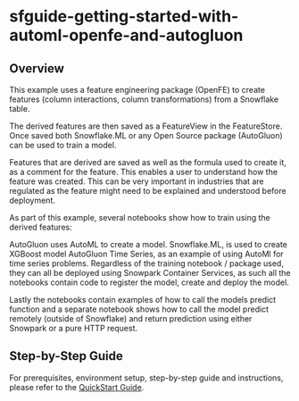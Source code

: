 # sfguide-getting-started-with-automl-openfe-and-autogluon

## Overview
This example uses a feature engineering package (OpenFE) to create features (column interactions, column transformations) from a Snowflake table.

The derived features are then saved as a FeatureView in the FeatureStore. Once saved both Snowflake.ML or any Open Source package (AutoGluon) can be used to train a model.

Features that are derived are saved as well as the formula used to create it, as a comment for the feature. This enables a user to understand how the feature was created. This can be very important in industries that are regulated as the feature might need to be explained and understood before deployment.

As part of this example, several notebooks show how to train using the derived features:

AutoGluon uses AutoML to create a model.
Snowflake.ML, is used to create XGBoost model
AutoGluon Time Series, as an example of using AutoMl for time series problems.
Regardless of the training notebook / package used, they can all be deployed using Snowpark Container Services, as such all the notebooks contain code to register the model, create and deploy the model.

Lastly the notebooks contain examples of how to call the models predict function and a separate notebook shows how to call the model predict remotely (outside of Snowflake) and return prediction using either Snowpark or a pure HTTP request.

## Step-by-Step Guide
For prerequisites, environment setup, step-by-step guide and instructions, please refer to the [QuickStart Guide](https://quickstarts.snowflake.com/guide/getting-started-with-automl-openfe-and-autogluon/index.html).
